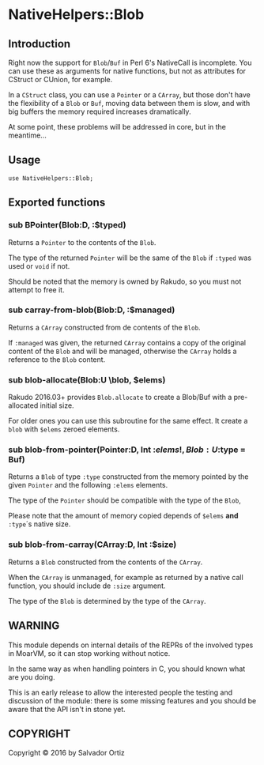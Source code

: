 # NativeHelpers::Blob

## Introduction

Right now the support for `Blob`/`Buf` in Perl 6's NativeCall is incomplete.
You can use these as arguments for native functions, but not as attributes for
CStruct or CUnion, for example.

In a `CStruct` class, you can use a `Pointer` or a `CArray`, but those don't have the
flexibility of a `Blob` or `Buf`, moving data between them is slow, and with
big buffers the memory required increases dramatically.

At some point, these problems will be addressed in core, but in the meantime...

## Usage

    use NativeHelpers::Blob;

## Exported functions

### sub BPointer(Blob:D, :$typed)

Returns a `Pointer` to the contents of the `Blob`.

The type of the returned `Pointer` will be the same of the `Blob` if `:typed` was used
or `void` if not.

Should be noted that the memory is owned by Rakudo, so you must not attempt
to free it.

### sub carray-from-blob(Blob:D, :$managed)

Returns a `CArray` constructed from de contents of the `Blob`.

If `:managed` was given, the returned `CArray` contains a copy of the original
content of the `Blob` and will be managed, otherwise the `CArray` holds a
reference to the `Blob` content.


### sub blob-allocate(Blob:U \blob, $elems)

Rakudo 2016.03+ provides `Blob.allocate` to create a Blob/Buf with a pre-allocated
initial size.

For older ones you can use this subroutine for the same effect. It create a `blob`
with `$elems` zeroed elements.

### sub blob-from-pointer(Pointer:D, Int :$elems!, Blob:U :$type = Buf)

Returns a `Blob` of type `:type` constructed from the memory pointed by the
given `Pointer` and the following `:elems` elements.

The type of the `Pointer` should be compatible with the type of the `Blob`,

Please note that the amount of memory copied depends of `$elems` **and** `:type`´s
native size.

### sub blob-from-carray(CArray:D, Int :$size)

Returns a `Blob` constructed from the contents of the `CArray`.

When the `CArray` is unmanaged, for example as returned by a native call function, you
should include de `:size` argument.

The type of the `Blob` is determined by the type of the `CArray`.

## WARNING
This module depends on internal details of the REPRs of the involved types in MoarVM,
so it can stop working without notice.

In the same way as when handling pointers in C, you should known what are you doing.

This is an early release to allow the interested people the testing and
discussion of the module: there is some missing features and you should
be aware that the API isn't in stone yet.

## COPYRIGHT

Copyright © 2016 by Salvador Ortiz
